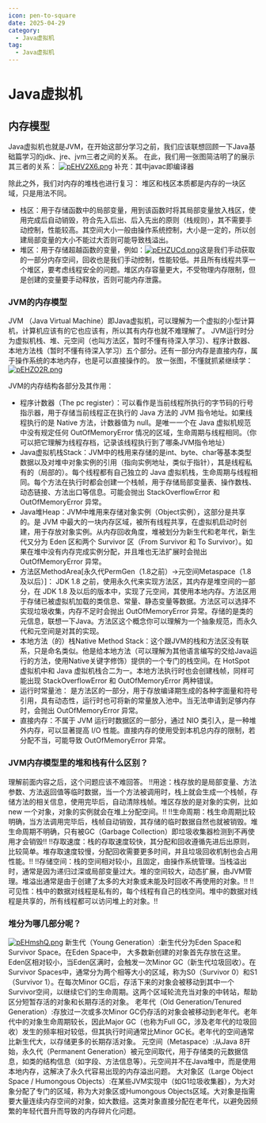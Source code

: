 ```yaml
---
icon: pen-to-square
date: 2025-04-29
category:
  - Java虚拟机
tag:
  - Java虚拟机
---
```


# Java虚拟机

## 内存模型

Java虚拟机也就是JVM，在开始这部分学习之前，我们应该联想回顾一下Java基础篇学习的jdk、jre、jvm三者之间的关系。
在此，我们用一张图简洁明了的展示其三者的关系：
[![pEHV2X6.png](https://s21.ax1x.com/2025/04/29/pEHV2X6.png)](https://imgse.com/i/pEHV2X6)
补充：其中javac即编译器

除此之外，我们对内存的堆栈也进行复习：
堆区和栈区本质都是内存的一块区域，只是用法不同。
- 栈区：用于存储函数中的局部变量，用到该函数时将其局部变量放入栈区，使用完成后自动销毁，符合先入后出、后入先出的原则（栈规则），其不需要手动控制，性能较高。其空间大小一般由操作系统控制，大小是一定的，所以创建局部变量的大小不能过大否则可能导致栈溢出。
- 堆区：用于存储超越函数的变量，例如：[![pEHZUCd.png](https://s21.ax1x.com/2025/04/29/pEHZUCd.png)](https://imgse.com/i/pEHZUCd)这是我们手动获取的一部分内存空间，回收也是我们手动控制，性能较低。并且所有线程共享一个堆区，要考虑线程安全的问题。堆区内存容量更大，不受物理内存限制，但是创建的变量要手动释放，否则可能内存泄露。

### JVM的内存模型
JVM （Java Virtual Machine）即Java虚拟机，可以理解为一个虚拟的小型计算机，计算机应该有的它也应该有，所以其有内存也就不难理解了。
JVM运行时分为虚拟机栈、堆、元空间（也叫方法区，暂时不懂有待深入学习）、程序计数器、本地方法栈（暂时不懂有待深入学习）五个部分。还有一部分内存是直接内存，属于操作系统的本地内存，也是可以直接操作的。
放一张图，不懂就抓紧继续学：
[![pEHZO2R.png](https://s21.ax1x.com/2025/04/29/pEHZO2R.png)](https://imgse.com/i/pEHZO2R)

JVM的内存结构各部分及其作用：
- 程序计数器（The pc register）：可以看作是当前线程所执行的字节码的行号指示器，用于存储当前线程正在执行的 Java 方法的 JVM 指令地址。如果线程执行的是 Native 方法，计数器值为 null。是唯一一个在 Java 虚拟机规范中没有规定任何 OutOfMemoryError 情况的区域，生命周期与线程相同。（你可以把它理解为线程存档，记录该线程执行到了哪条JVM指令地址）
- Java虚拟机栈Stack：JVM中的栈用来存储的是int、byte、char等基本类型数据以及对堆中对象实例的引用（指向实例地址，类似于指针），其是线程私有的（局部的）。每个线程都有自己独立的 Java 虚拟机栈，生命周期与线程相同。每个方法在执行时都会创建一个栈帧，用于存储局部变量表、操作数栈、动态链接、方法出口等信息。可能会抛出 StackOverflowError 和 OutOfMemoryError 异常。
- Java堆Heap：JVM中堆用来存储对象实例（Object实例），这部分是共享的。是 JVM 中最大的一块内存区域，被所有线程共享，在虚拟机启动时创建，用于存放对象实例。从内存回收角度，堆被划分为新生代和老年代，新生代又分为 Eden 区和两个 Survivor 区（From Survivor 和 To Survivor）。如果在堆中没有内存完成实例分配，并且堆也无法扩展时会抛出 OutOfMemoryError 异常。
- 方法区MethodArea[永久代PermGen（1.8之前）->元空间Metaspace（1.8及以后）]： JDK 1.8 之前，使用永久代来实现方法区，其内存是堆空间的一部分，在 JDK 1.8 及以后的版本中，实现了元空间，其使用本地内存。方法区用于存储已被虚拟机加载的类信息、常量、静态变量等数据。方法区可以选择不实现垃圾收集，内存不足时会抛出 OutOfMemoryError 异常。存储的是类的元信息，联想一下Java。方法区这个概念你可以理解为一个抽象规范，而永久代和元空间是对其的实现。
- 本地方法（的）栈Native Method Stack：这个跟JVM的栈和方法区没有联系，只是命名类似。他是给本地方法（可以理解为其他语言编写的交给Java运行的方法，使用Native关键字修饰）提供的一个专门的栈空间。在 HotSpot 虚拟机中和 Java 虚拟机栈合二为一。本地方法执行时也会创建栈帧，同样可能出现 StackOverflowError 和 OutOfMemoryError 两种错误。
- 运行时常量池： 是方法区的一部分，用于存放编译期生成的各种字面量和符号引用，具有动态性，运行时也可将新的常量放入池中。当无法申请到足够内存时，会抛出 OutOfMemoryError 异常。
- 直接内存：不属于 JVM 运行时数据区的一部分，通过 NIO 类引入，是一种堆外内存，可以显著提高 I/O 性能。直接内存的使用受到本机总内存的限制，若分配不当，可能导致 OutOfMemoryError 异常。
### JVM内存模型里的堆和栈有什么区别？
理解前面内容之后，这个问题应该不难回答。
!!用途：栈存放的是局部变量、方法参数、方法返回值等临时数据，当一个方法被调用时，栈上就会生成一个栈帧，存储方法的相关信息，使用完毕后，自动清除栈帧。堆区存放的是对象的实例，比如new 一个对象，对象的实例就会在堆上分配空间。!!
!!生命周期：栈生命周期比较明确，当方法调用完毕后，栈帧自动销毁，其存储的临时数据自然也就被销毁。堆生命周期不明确，只有被GC（Garbage Collection）即垃圾收集器检测到不再使用才会销毁!!
!!存取速度：栈的存取速度较快，其分配和回收遵循先进后出原则，比较简单。堆存取速度较慢，分配回收需要更多时间，并且垃圾回收机制也会占用性能。!!
!!存储空间：栈的空间相对较小，且固定，由操作系统管理。当栈溢出时，通常是因为递归过深或局部变量过大。堆的空间较大，动态扩展，由JVM管理。堆溢出通常是由于创建了太多的大对象或未能及时回收不再使用的对象。!!
!!可见性：栈中的数据对线程是私有的，每个线程有自己的栈空间。堆中的数据对线程是共享的，所有线程都可以访问堆上的对象。!!

### 堆分为哪几部分呢？
[![pEHmshQ.png](https://s21.ax1x.com/2025/04/29/pEHmshQ.png)](https://imgse.com/i/pEHmshQ)
新生代（Young Generation）:新生代分为Eden Space和Survivor Space。在Eden Space中， 大多数新创建的对象首先存放在这里。Eden区相对较小，当Eden区满时，会触发一次Minor GC（新生代垃圾回收）。在Survivor Spaces中，通常分为两个相等大小的区域，称为S0（Survivor 0）和S1（Survivor 1）。在每次Minor GC后，存活下来的对象会被移动到其中一个Survivor空间，以继续它们的生命周期。这两个区域轮流充当对象的中转站，帮助区分短暂存活的对象和长期存活的对象。
老年代（Old Generation/Tenured Generation）:存放过一次或多次Minor GC仍存活的对象会被移动到老年代。老年代中的对象生命周期较长，因此Major GC（也称为Full GC，涉及老年代的垃圾回收）发生的频率相对较低，但其执行时间通常比Minor GC长。老年代的空间通常比新生代大，以存储更多的长期存活对象。
元空间（Metaspace）:从Java 8开始，永久代（Permanent Generation）被元空间取代，用于存储类的元数据信息，如类的结构信息（如字段、方法信息等）。元空间并不在Java堆中，而是使用本地内存，这解决了永久代容易出现的内存溢出问题。
大对象区（Large Object Space / Humongous Objects）:在某些JVM实现中（如G1垃圾收集器），为大对象分配了专门的区域，称为大对象区或Humongous Objects区域。大对象是指需要大量连续内存空间的对象，如大数组。这类对象直接分配在老年代，以避免因频繁的年轻代晋升而导致的内存碎片化问题。